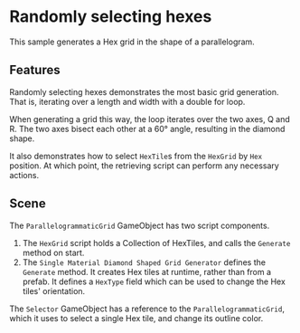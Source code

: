 # Randomly selecting hexes

This sample generates a Hex grid in the shape of a parallelogram.

## Features

Randomly selecting hexes demonstrates the most basic grid generation. That is, iterating over a length and width with a
double for loop.

When generating a grid this way, the loop iterates over the two axes, Q and R. The two axes bisect each other at a 60°
angle, resulting in the diamond shape.

It also demonstrates how to select `HexTile`s from the `HexGrid` by `Hex` position. At which point, the retrieving
script can perform any necessary actions.

## Scene

The `ParallelogrammaticGrid` GameObject has two script components.

1. The `HexGrid` script holds a Collection of HexTiles, and calls the `Generate` method on start.
1. The `Single Material Diamond Shaped Grid Generator` defines the `Generate` method. It creates Hex tiles at runtime,
   rather than from a prefab. It defines a `HexType` field which can be used to change the Hex tiles' orientation.

The `Selector` GameObject has a reference to the `ParallelogrammaticGrid`, which it uses to select a single Hex tile,
and change its outline color.
